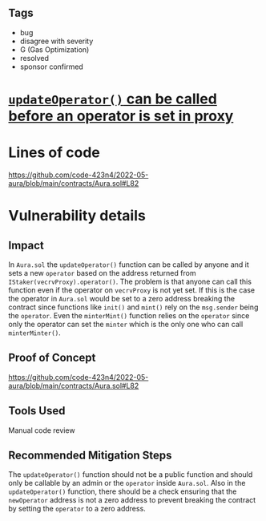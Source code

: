 ## Tags

- bug
- disagree with severity
- G (Gas Optimization)
- resolved
- sponsor confirmed

# [`updateOperator()` can be called before an operator is set in proxy](https://github.com/code-423n4/2022-05-aura-findings/issues/34) 

# Lines of code

https://github.com/code-423n4/2022-05-aura/blob/main/contracts/Aura.sol#L82


# Vulnerability details

## Impact
In `Aura.sol` the `updateOperator()` function can be called by anyone and it sets a new `operator` based on the address returned from `IStaker(vecrvProxy).operator()`.  The problem is that anyone can call this function even if the operator on `vecrvProxy` is not yet set.  If this is the case the operator in `Aura.sol` would be set to a zero address breaking the contract since functions like `init()` and `mint()` rely on the `msg.sender` being the `operator`. Even the `minterMint()` function relies on the `operator` since only the operator can set the `minter` which is the only one who can call `minterMinter()`. 

## Proof of Concept
https://github.com/code-423n4/2022-05-aura/blob/main/contracts/Aura.sol#L82

## Tools Used
Manual code review 

## Recommended Mitigation Steps
The `updateOperator()` function should not be a public function and should only be callable by an admin or the `operator` inside `Aura.sol`.  Also in the `updateOperator()` function,  there should be a check ensuring that the `newOperator` address is not a zero address to prevent breaking the contract by setting the `operator` to a zero address. 

